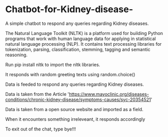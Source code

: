 # Chatbot-for-Kidney-disease-
A simple chatbot to respond any queries regarding Kidney diseases. 

The Natural Language Toolkit (NLTK) is a platform used for building Python programs that work with human language data for applying in statistical natural language processing (NLP). It contains text processing libraries for tokenization, parsing, classification, stemming, tagging and semantic reasoning.

Run pip install nltk to import the nltk libraries.

It responds with random greeting texts using random.choice()

Data is feeded to respond any queries regarding Kidney diseases.

Data is taken from the Article 'https://www.mayoclinic.org/diseases-conditions/chronic-kidney-disease/symptoms-causes/syc-20354521'

Data is taken from a open source website and imported as a field. 

When it encounters something irreleveant, it responds accordingly 

To exit out of the chat, type bye!!!


